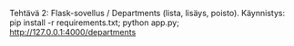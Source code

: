 Tehtävä 2: Flask-sovellus / Departments (lista, lisäys, poisto). Käynnistys: pip install -r requirements.txt; python app.py; http://127.0.0.1:4000/departments
